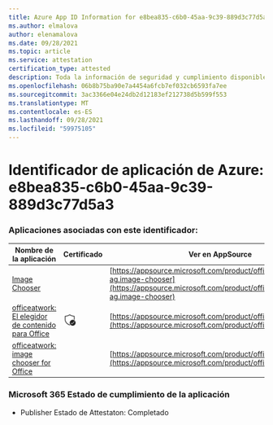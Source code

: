 ```yaml
---
title: Azure App ID Information for e8bea835-c6b0-45aa-9c39-889d3c77d5a3
ms.author: elmalova
author: elenamalova
ms.date: 09/28/2021
ms.topic: article
ms.service: attestation
certification_type: attested
description: Toda la información de seguridad y cumplimiento disponible para e8bea835-c6b0-45aa-9c39-889d3c77d5a3.
ms.openlocfilehash: 06b8b75ba90e7a4454a6fcb7ef032cb6593fa7ee
ms.sourcegitcommit: 3ac3366e04e24db2d12183ef212738d5b599f553
ms.translationtype: MT
ms.contentlocale: es-ES
ms.lasthandoff: 09/28/2021
ms.locfileid: "59975105"
---
```

# <a name="azure-app-id-e8bea835-c6b0-45aa-9c39-889d3c77d5a3"></a>Identificador de aplicación de Azure: e8bea835-c6b0-45aa-9c39-889d3c77d5a3


### <a name="apps-associated-with-this-id"></a>Aplicaciones asociadas con este identificador:
| **Nombre de la aplicación** | **Certificado** | **Ver en AppSource** |
|--------------|---------------|-----------------------|
| [Image Chooser](https://docs.microsoft.com/microsoft-365-app-certification/forward/officeatwork-ag.image-chooser) |  | [https://appsource.microsoft.com/product/office/officeatwork-ag.image-chooser](https://appsource.microsoft.com/product/office/officeatwork-ag.image-chooser) |
| [officeatwork: El elegidor de contenido para Office](https://docs.microsoft.com/microsoft-365-app-certification/forward/WA104380602) | <img alt="Certified application badge" src="../media/certified-badge.png" height="25" width="25" /> | [https://appsource.microsoft.com/product/office/WA104380602](https://appsource.microsoft.com/product/office/WA104380602) |
| [officeatwork: image chooser for Office](https://docs.microsoft.com/microsoft-365-app-certification/forward/WA200002683) |  | [https://appsource.microsoft.com/product/office/WA200002683](https://appsource.microsoft.com/product/office/WA200002683) |

### <a name="microsoft-365-app-compliance-status"></a>Microsoft 365 Estado de cumplimiento de la aplicación
- Publisher Estado de Attestaton: Completado

